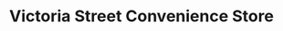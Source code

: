 ---
title: "Victoria Street Convenience Store"
url: /derby/victoria-street-convenience-store/
shop: Lebensmittel
---